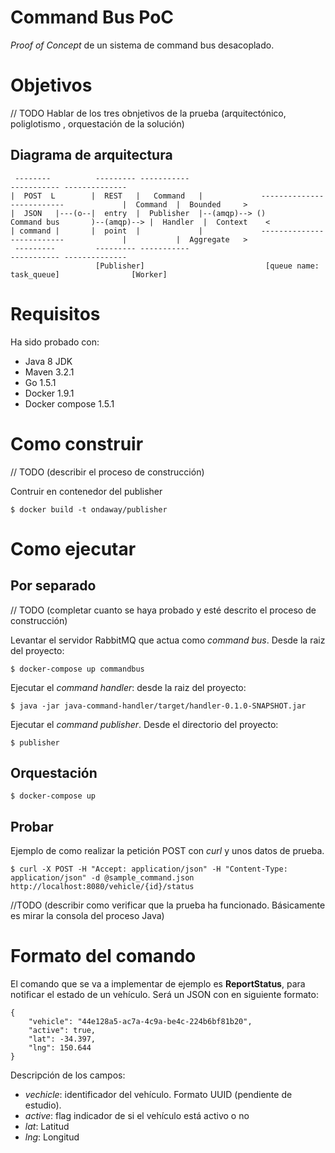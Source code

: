 Command Bus PoC
===============

*Proof of Concept* de un sistema de command bus desacoplado.


# Objetivos

// TODO Hablar de los tres obnjetivos de la prueba (arquitectónico, poliglotismo , orquestación de la solución)

## Diagrama de arquitectura

     --------          --------- -----------                                                        ----------- --------------     
    |  POST  L        |  REST   |   Command   |             --------------------------             |  Command  |  Bounded     >    
    |  JSON   |---(o--|  entry  |  Publisher  |--(amqp)--> ()       Command bus       )--(amqp)--> |  Handler  |  Context    <     
    | command |       |  point  |             |             --------------------------             |           |  Aggregate   >    
     ---------         --------- -----------                                                        ----------- --------------     
                       [Publisher]                           [queue name: task_queue]                [Worker]


# Requisitos

Ha sido probado con:
  - Java 8 JDK 
  - Maven 3.2.1
  - Go 1.5.1
  - Docker 1.9.1 
  - Docker compose 1.5.1


# Como construir

// TODO (describir el proceso de construcción)


Contruir en contenedor del publisher

    $ docker build -t ondaway/publisher

# Como ejecutar

## Por separado

// TODO (completar cuanto se haya probado y esté descrito el proceso de construcción)

Levantar el servidor RabbitMQ que actua como *command bus*. Desde la raiz del proyecto:

    $ docker-compose up commandbus

Ejecutar el *command handler*: desde la raiz del proyecto:

    $ java -jar java-command-handler/target/handler-0.1.0-SNAPSHOT.jar


Ejecutar el *command publisher*. Desde el directorio del proyecto:

    $ publisher


## Orquestación

    $ docker-compose up


## Probar

Ejemplo de como realizar la petición POST con *curl* y unos datos de prueba.

    $ curl -X POST -H "Accept: application/json" -H "Content-Type: application/json" -d @sample_command.json http://localhost:8080/vehicle/{id}/status

//TODO (describir como verificar que la prueba ha funcionado. Básicamente es mirar la consola del proceso Java)


# Formato del comando

El comando que se va a implementar de ejemplo es **ReportStatus**, para notificar el estado
de un vehículo. Será un JSON con en siguiente formato:

    {
    	"vehicle": "44e128a5-ac7a-4c9a-be4c-224b6bf81b20",
    	"active": true,
    	"lat": -34.397, 
    	"lng": 150.644
    }

Descripción de los campos:

  - *vechicle*: identificador del vehículo. Formato UUID (pendiente de estudio).
  - *active*: flag indicador de si el vehículo está activo o no
  - *lat*: Latitud
  - *lng*: Longitud
